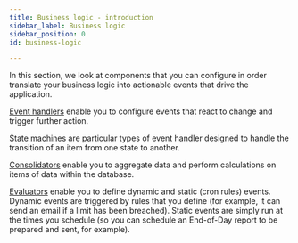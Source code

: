 ```yaml
---
title: Business logic - introduction
sidebar_label: Business logic
sidebar_position: 0
id: business-logic

---
```


In this section, we look at components that you can configure in order translate your business logic into actionable events that drive the application.

[Event handlers](/creating-applications/defining-your-application/business-logic/event-handlers/event-handlers/) enable you to configure events that react to change and trigger further action.

[State machines](/creating-applications/defining-your-application/business-logic/state-machines/define/) are particular types of event handler designed to handle the transition of an item from one state to another.

[Consolidators](/creating-applications/defining-your-application/business-logic/consolidators/consolidators/) enable you to aggregate data and perform calculations on items of data within the database.

[Evaluators](/creating-applications/defining-your-application/business-logic/evaluators/configure/) enable you to define dynamic and static (cron rules) events. Dynamic events are triggered by rules that you define (for example, it can send an email if a limit has been breached). Static events are simply run at the times you schedule (so you can schedule an End-of-Day report to be prepared and sent, for example).




